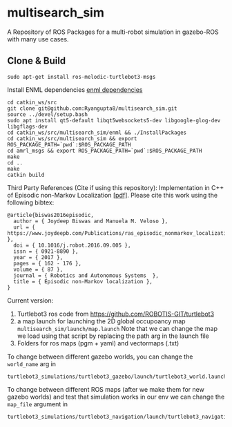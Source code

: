# multisearch_sim
A Repository of ROS Packages for a multi-robot simulation in gazebo-ROS with many use cases.


## Clone & Build
```
sudo apt-get install ros-melodic-turtlebot3-msgs
```
Install ENML dependencies [enml dependencies](https://github.com/ut-amrl/enml)
```
cd catkin_ws/src
git clone git@github.com:Ryangupta8/multisearch_sim.git
source ../devel/setup.bash
sudo apt install qt5-default libqt5websockets5-dev libgoogle-glog-dev libgflags-dev
cd catkin_ws/src/multisearch_sim/enml && ./InstallPackages
cd catkin_ws/src/multisearch_sim && export ROS_PACKAGE_PATH=`pwd`:$ROS_PACKAGE_PATH
cd amrl_msgs && export ROS_PACKAGE_PATH=`pwd`:$ROS_PACKAGE_PATH 
make
cd ..
make
catkin build
```

Third Party References (Cite if using this repository):
Implementation in C++ of Episodic non-Markov Localization [[pdf]](https://www.joydeepb.com/Publications/ras_episodic_nonmarkov_localization.pdf).
Please cite this work using the following bibtex:
```
@article{biswas2016episodic,
  author = { Joydeep Biswas and Manuela M. Veloso },
  url = { https://www.joydeepb.com/Publications/ras_episodic_nonmarkov_localization.pdf },
  doi = { 10.1016/j.robot.2016.09.005 },
  issn = { 0921-8890 },
  year = { 2017 },
  pages = { 162 - 176 },
  volume = { 87 },
  journal = { Robotics and Autonomous Systems  },
  title = { Episodic non-Markov localization },
}
```


Current version:
1) Turtlebot3 ros code from https://github.com/ROBOTIS-GIT/turtlebot3
2) a map launch for launching the 2D global occupoancy map 
```multisearch_sim/launch/map.launch```
Note that we can change the map we load using that script by replacing the path arg in the launch file
3) Folders for ros maps (pgm + yaml) and vectormaps (.txt)

To change between different gazebo worlds, you can change the ```world_name``` arg in
```
turtlebot3_simulations/turtlebot3_gazebo/launch/turtlebot3_world.launch
```

To change between different ROS maps (after we make them for new gazebo worlds) and test that simulation 
works in our env we can change the ```map_file``` argument in
```
turtlebot3_simulations/turtlebot3_navigation/launch/turtlebot3_navigation.launch
```
